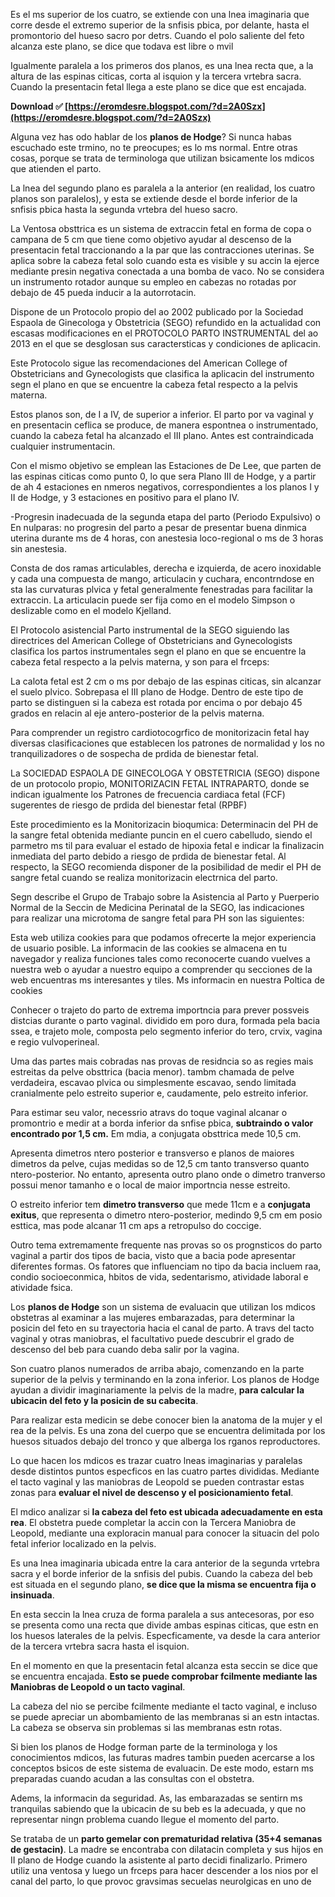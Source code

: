 Es el ms superior de los cuatro, se extiende con una lnea imaginaria que corre desde el extremo superior de la snfisis pbica, por delante, hasta el promontorio del hueso sacro por detrs. Cuando el polo saliente del feto alcanza este plano, se dice que todava est libre o mvil
 
Igualmente paralela a los primeros dos planos, es una lnea recta que, a la altura de las espinas citicas, corta al isquion y la tercera vrtebra sacra. Cuando la presentacin fetal llega a este plano se dice que est encajada.
 
**Download ✅ [https://eromdesre.blogspot.com/?d=2A0Szx](https://eromdesre.blogspot.com/?d=2A0Szx)**


 
Alguna vez has odo hablar de los **planos de Hodge**? Si nunca habas escuchado este trmino, no te preocupes; es lo ms normal. Entre otras cosas, porque se trata de terminologa que utilizan bsicamente los mdicos que atienden el parto.
 
La lnea del segundo plano es paralela a la anterior (en realidad, los cuatro planos son paralelos), y esta se extiende desde el borde inferior de la snfisis pbica hasta la segunda vrtebra del hueso sacro.
 
La Ventosa obsttrica es un sistema de extraccin fetal en forma de copa o campana de 5 cm que tiene como objetivo ayudar al descenso de la presentacin fetal traccionando a la par que las contracciones uterinas. Se aplica sobre la cabeza fetal solo cuando esta es visible y su accin la ejerce mediante presin negativa conectada a una bomba de vaco. No se considera un instrumento rotador aunque su empleo en cabezas no rotadas por debajo de 45 pueda inducir a la autorrotacin.
 
Dispone de un Protocolo propio del ao 2002 publicado por la Sociedad Espaola de Ginecologa y Obstetricia (SEGO) refundido en la actualidad con escasas modificaciones en el PROTOCOLO PARTO INSTRUMENTAL del ao 2013 en el que se desglosan sus caractersticas y condiciones de aplicacin.
 
Este Protocolo sigue las recomendaciones del American College of Obstetricians and Gynecologists que clasifica la aplicacin del instrumento segn el plano en que se encuentre la cabeza fetal respecto a la pelvis materna.
 
Estos planos son, de I a IV, de superior a inferior. El parto por va vaginal y en presentacin ceflica se produce, de manera espontnea o instrumentado, cuando la cabeza fetal ha alcanzado el III plano. Antes est contraindicada cualquier instrumentacin.

Con el mismo objetivo se emplean las Estaciones de De Lee, que parten de las espinas citicas como punto 0, lo que sera Plano III de Hodge, y a partir de ah 4 estaciones en nmeros negativos, correspondientes a los planos I y II de Hodge, y 3 estaciones en positivo para el plano IV.
 
-Progresin inadecuada de la segunda etapa del parto (Periodo Expulsivo)
o En nulparas: no progresin del parto a pesar de presentar buena
dinmica uterina durante ms de 4 horas, con anestesia loco-regional o
ms de 3 horas sin anestesia.
 
Consta de dos ramas articulables, derecha e izquierda, de acero inoxidable y cada una compuesta de mango, articulacin y cuchara, encontrndose en sta las curvaturas plvica y fetal generalmente fenestradas para facilitar la extraccin. La articulacin puede ser fija como en el modelo Simpson o deslizable como en el modelo Kjelland.
 
El Protocolo asistencial Parto instrumental de la SEGO siguiendo las directrices del American College of Obstetricians and Gynecologists clasifica los partos instrumentales segn el plano en que se encuentre la cabeza fetal respecto a la pelvis materna, y son para el frceps:
 
La calota fetal est 2 cm o ms por debajo de las espinas citicas, sin alcanzar el suelo plvico. Sobrepasa el III plano de Hodge. Dentro de este tipo de parto se distinguen si la cabeza est rotada por encima o por debajo 45 grados en relacin al eje antero-posterior de la pelvis materna.
 
Para comprender un registro cardiotocogrfico de monitorizacin fetal hay diversas clasificaciones que establecen los patrones de normalidad y los no tranquilizadores o de sospecha de prdida de bienestar fetal.
 
La SOCIEDAD ESPAOLA DE GINECOLOGA Y OBSTETRICIA (SEGO) dispone de un protocolo propio, MONITORIZACIN FETAL INTRAPARTO, donde se indican igualmente los Patrones de frecuencia cardiaca fetal (FCF) sugerentes de riesgo de prdida del bienestar fetal (RPBF)
 
Este procedimiento es la Monitorizacin bioqumica: Determinacin del PH de la sangre fetal obtenida mediante puncin en el cuero cabelludo, siendo el parmetro ms til para evaluar el estado de hipoxia fetal e indicar la finalizacin inmediata del parto debido a riesgo de prdida de bienestar fetal. Al respecto, la SEGO recomienda disponer de la posibilidad de medir el PH de sangre fetal cuando se realiza monitorizacin electrnica del parto.
 
Segn describe el Grupo de Trabajo sobre la Asistencia al Parto y Puerperio Normal de la Seccin de Medicina Perinatal de la SEGO, las indicaciones para realizar una microtoma de sangre fetal para PH son las siguientes:
 
Esta web utiliza cookies para que podamos ofrecerte la mejor experiencia de usuario posible. La informacin de las cookies se almacena en tu navegador y realiza funciones tales como reconocerte cuando vuelves a nuestra web o ayudar a nuestro equipo a comprender qu secciones de la web encuentras ms interesantes y tiles. Ms informacin en nuestra Poltica de cookies
 
Conhecer o trajeto do parto de extrema importncia para prever possveis distcias durante o parto vaginal. dividido em poro dura, formada pela bacia ssea, e trajeto mole, composta pelo segmento inferior do tero, crvix, vagina e regio vulvoperineal.
 
Uma das partes mais cobradas nas provas de residncia so as regies mais estreitas da pelve obsttrica (bacia menor). tambm chamada de pelve verdadeira, escavao plvica ou simplesmente escavao, sendo limitada cranialmente pelo estreito superior e, caudamente, pelo estreito inferior.
 
Para estimar seu valor, necessrio atravs do toque vaginal alcanar o promontrio e medir at a borda inferior da snfise pbica, **subtraindo o valor encontrado por 1,5 cm.** Em mdia, a conjugata obsttrica mede 10,5 cm.
 
Apresenta dimetros ntero posterior e transverso e planos de maiores dimetros da pelve, cujas medidas so de 12,5 cm tanto transverso quanto ntero-posterior. No entanto, apresenta outro plano onde o dimetro tranverso possui menor tamanho e o local de maior importncia nesse estreito.
 
O estreito inferior tem **dimetro transverso** que mede 11cm e a **conjugata exitus**, que representa o dimetro ntero-posterior, medindo 9,5 cm em posio esttica, mas pode alcanar 11 cm aps a retropulso do coccige.
 
Outro tema extremamente frequente nas provas so os prognsticos do parto vaginal a partir dos tipos de bacia, visto que a bacia pode apresentar diferentes formas. Os fatores que influenciam no tipo da bacia incluem raa, condio socioeconmica, hbitos de vida, sedentarismo, atividade laboral e atividade fsica.
 
Los **planos de Hodge** son un sistema de evaluacin que utilizan los mdicos obstetras al examinar a las mujeres embarazadas, para determinar la posicin del feto en su trayectoria hacia el canal de parto. A travs del tacto vaginal y otras maniobras, el facultativo puede descubrir el grado de descenso del beb para cuando deba salir por la vagina.
 
Son cuatro planos numerados de arriba abajo, comenzando en la parte superior de la pelvis y terminando en la zona inferior. Los planos de Hodge ayudan a dividir imaginariamente la pelvis de la madre, **para calcular la ubicacin del feto y la posicin de su cabecita**.
 
Para realizar esta medicin se debe conocer bien la anatoma de la mujer y el rea de la pelvis. Es una zona del cuerpo que se encuentra delimitada por los huesos situados debajo del tronco y que alberga los rganos reproductores.
 
Lo que hacen los mdicos es trazar cuatro lneas imaginarias y paralelas desde distintos puntos especficos en las cuatro partes divididas. Mediante el tacto vaginal y las maniobras de Leopold se pueden contrastar estas zonas para **evaluar el nivel de descenso y el posicionamiento fetal**.
 
El mdico analizar si **la cabeza del feto est ubicada adecuadamente en esta rea**. El obstetra puede completar la accin con la Tercera Maniobra de Leopold, mediante una exploracin manual para conocer la situacin del polo fetal inferior localizado en la pelvis.
 
Es una lnea imaginaria ubicada entre la cara anterior de la segunda vrtebra sacra y el borde inferior de la snfisis del pubis. Cuando la cabeza del beb est situada en el segundo plano, **se dice que la misma se encuentra fija o insinuada**.
 
En esta seccin la lnea cruza de forma paralela a sus antecesoras, por eso se presenta como una recta que divide ambas espinas citicas, que estn en los huesos laterales de la pelvis. Especficamente, va desde la cara anterior de la tercera vrtebra sacra hasta el isquion.
 
En el momento en que la presentacin fetal alcanza esta seccin se dice que se encuentra encajada. **Esto se puede comprobar fcilmente mediante las Maniobras de Leopold o un tacto vaginal**.
 
La cabeza del nio se percibe fcilmente mediante el tacto vaginal, e incluso se puede apreciar un abombamiento de las membranas si an estn intactas. La cabeza se observa sin problemas si las membranas estn rotas.
 
Si bien los planos de Hodge forman parte de la terminologa y los conocimientos mdicos, las futuras madres tambin pueden acercarse a los conceptos bsicos de este sistema de evaluacin. De este modo, estarn ms preparadas cuando acudan a las consultas con el obstetra.
 
Adems, la informacin da seguridad. As, las embarazadas se sentirn ms tranquilas sabiendo que la ubicacin de su beb es la adecuada, y que no representar ningn problema cuando llegue el momento del parto.
 
Se trataba de un **parto gemelar con prematuridad relativa (35+4 semanas de gestacin)**. La madre se encontraba con dilatacin completa y sus hijos en II plano de Hodge cuando la asistente al parto decidi finalizarlo. Primero utiliz una ventosa y luego un frceps para hacer descender a los nios por el canal del parto, lo que provoc gravsimas secuelas neurolgicas en uno de